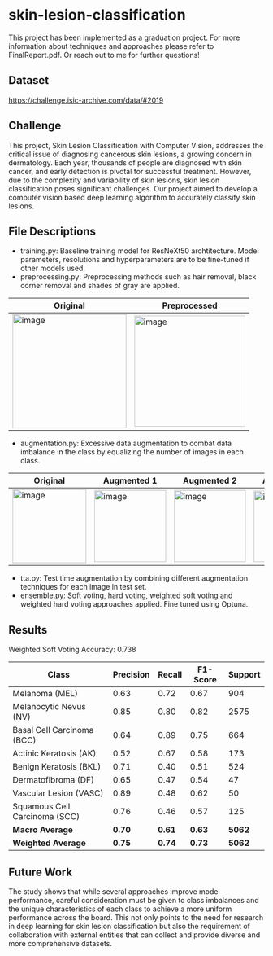 # skin-lesion-classification

This project has been implemented as a graduation project. For more information about techniques and approaches please refer to FinalReport.pdf. Or reach out to me for further questions!  

## Dataset
https://challenge.isic-archive.com/data/#2019

## Challenge
This project, Skin Lesion Classification with Computer Vision, addresses the critical issue of diagnosing cancerous skin lesions, a growing concern in dermatology. Each year, thousands of people are diagnosed with skin cancer, and early detection is pivotal for successful treatment. However, due to the complexity and variability of skin lesions, skin lesion classification poses significant challenges. Our project aimed to develop a computer vision based deep learning algorithm to accurately classify skin lesions.

## File Descriptions
- training.py: Baseline training model for ResNeXt50 archtitecture. Model parameters, resolutions and hyperparameters are to be fine-tuned if other models used.
- preprocessing.py: Preprocessing methods such as hair removal, black corner removal and shades of gray are applied.
  
| Original   | Preprocessed |
|---------------|-------------|
| <img width="224" alt="image" src="https://github.com/eyluloyku/skin-lesion-classification/assets/116841987/9e4baf0a-7235-431b-be14-aa6f986b6d19"> | <img width="218" alt="image" src="https://github.com/eyluloyku/skin-lesion-classification/assets/116841987/0f086ad6-f63b-4e98-967e-e13c03374cbd"> |


- augmentation.py: Excessive data augmentation to combat data imbalance in the class by equalizing the number of images in each class.

| Original   | Augmented 1 | Augmented 2 | Augmented 3 |
|---------------|-------------| -------------| -------------|
| <img width="145" alt="image" src="https://github.com/eyluloyku/skin-lesion-classification/assets/116841987/d4791dc9-c10a-4cca-a61f-55f6d3791f8c">| <img width="141" alt="image" src="https://github.com/eyluloyku/skin-lesion-classification/assets/116841987/530791e3-684d-4bd9-8b3c-e1c365035641">| <img width="141" alt="image" src="https://github.com/eyluloyku/skin-lesion-classification/assets/116841987/76aceba5-cdcd-4dff-9af9-00dea31e8467"> | <img width="140" alt="image" src="https://github.com/eyluloyku/skin-lesion-classification/assets/116841987/7af97460-1816-4a1b-a6e4-36541023d6ee"> |

- tta.py: Test time augmentation by combining different augmentation techniques for each image in test set.
- ensemble.py: Soft voting, hard voting, weighted soft voting and weighted hard voting approaches applied. Fine tuned using Optuna.

## Results

Weighted Soft Voting Accuracy: 0.738

| Class                                  | Precision | Recall | F1-Score | Support |
|----------------------------------------|-----------|--------|----------|---------|
| Melanoma (MEL)                         | 0.63      | 0.72   | 0.67     | 904     |
| Melanocytic Nevus (NV)                 | 0.85      | 0.80   | 0.82     | 2575    |
| Basal Cell Carcinoma (BCC)             | 0.64      | 0.89   | 0.75     | 664     |
| Actinic Keratosis (AK)                 | 0.52      | 0.67   | 0.58     | 173     |
| Benign Keratosis (BKL)                 | 0.71      | 0.40   | 0.51     | 524     |
| Dermatofibroma (DF)                    | 0.65      | 0.47   | 0.54     | 47      |
| Vascular Lesion (VASC)                 | 0.89      | 0.48   | 0.62     | 50      |
| Squamous Cell Carcinoma (SCC)          | 0.76      | 0.46   | 0.57     | 125     |
| **Macro Average**                      | **0.70**  | **0.61** | **0.63** | **5062** |
| **Weighted Average**                   | **0.75**  | **0.74** | **0.73** | **5062**


## Future Work
The study shows that while several approaches improve model performance, careful consideration must be given to class imbalances and the unique characteristics of each class to achieve a more uniform performance across the board. This not only points to the need for research in deep learning for skin lesion classification but also the requirement of collaboration with external entities that can collect and provide diverse and more comprehensive datasets.
